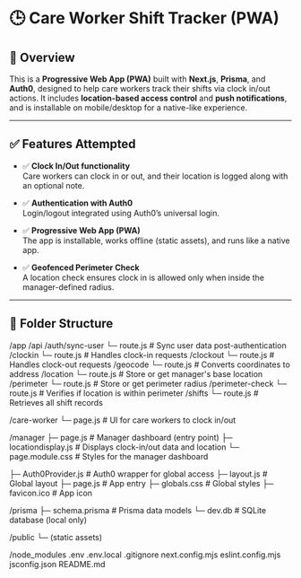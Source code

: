 # 🕒 Care Worker Shift Tracker (PWA)

## 🧾 Overview

This is a **Progressive Web App (PWA)** built with **Next.js**, **Prisma**, and **Auth0**, designed to help care workers track their shifts via clock in/out actions. It includes **location-based access control** and **push notifications**, and is installable on mobile/desktop for a native-like experience.

---

## ✅ Features Attempted

- ✅ **Clock In/Out functionality**  
  Care workers can clock in or out, and their location is logged along with an optional note.

- ✅ **Authentication with Auth0**  
  Login/logout integrated using Auth0’s universal login.

- ✅ **Progressive Web App (PWA)**  
  The app is installable, works offline (static assets), and runs like a native app.

- ✅ **Geofenced Perimeter Check**  
  A location check ensures clock in is allowed only when inside the manager-defined radius.

---

## 📁 Folder Structure

/app
  /api
    /auth/sync-user
      └─ route.js              # Sync user data post-authentication
    /clockin
      └─ route.js              # Handles clock-in requests
    /clockout
      └─ route.js              # Handles clock-out requests
    /geocode
      └─ route.js              # Converts coordinates to address
    /location
      └─ route.js              # Store or get manager's base location
    /perimeter
      └─ route.js              # Store or get perimeter radius
    /perimeter-check
      └─ route.js              # Verifies if location is within perimeter
    /shifts
      └─ route.js              # Retrieves all shift records

  /care-worker
    └─ page.js                 # UI for care workers to clock in/out

  /manager
    ├─ page.js                 # Manager dashboard (entry point)
    ├─ locationdisplay.js      # Displays clock-in/out data and location
    └─ page.module.css         # Styles for the manager dashboard

  ├─ Auth0Provider.js          # Auth0 wrapper for global access
  ├─ layout.js                 # Global layout
  ├─ page.js                   # App entry
  ├─ globals.css               # Global styles
  ├─ favicon.ico               # App icon

/prisma
  ├─ schema.prisma             # Prisma data models
  └─ dev.db                    # SQLite database (local only)

/public
  └─ (static assets)

/node_modules
.env
.env.local
.gitignore
next.config.mjs
eslint.config.mjs
jsconfig.json
README.md

